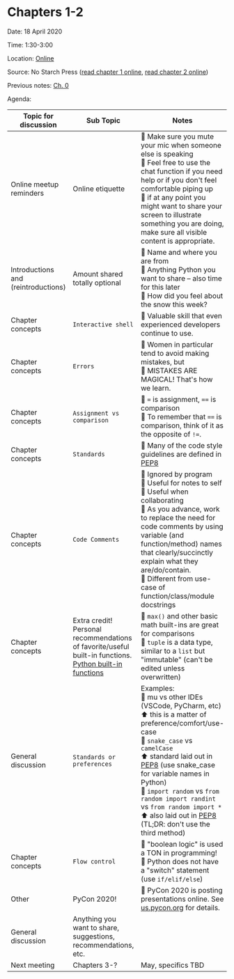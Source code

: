 # Chapters 1-2

Date: 18 April 2020

Time: 1:30-3:00

Location: [Online](https://meet.google.com/xfy-wqgu-wdc)

Source: No Starch Press ([read chapter 1 online](https://automatetheboringstuff.com/2e/chapter1/), [read chapter 2 online](https://automatetheboringstuff.com/2e/chapter2/))

Previous notes: [Ch. 0](ch0.md)

Agenda:

**Topic for discussion** | **Sub Topic** | **Notes** |
-- | -- | --
Online meetup reminders |Online etiquette |:sparkling_heart: Make sure you mute your mic when someone else is speaking<br>:sparkling_heart: Feel free to use the chat function if you need help or if you don't feel comfortable piping up<br>:sparkling_heart: if at any point you might want to share your screen to illustrate something you are doing, make sure all visible content is appropriate. |
Introductions and (reintroductions) | Amount shared totally optional |:sparkling_heart: Name and where you are from<br>:sparkling_heart: Anything Python you want to share – also time for this later<br>:sparkling_heart: How did you feel about the snow this week?
Chapter concepts |`Interactive shell` |:sparkling_heart: Valuable skill that even experienced developers continue to use. |
Chapter concepts |`Errors` |:sparkling_heart: Women in particular tend to avoid making mistakes, but<br>:sparkling_heart: MISTAKES ARE MAGICAL! That's how we learn. |
Chapter concepts |`Assignment vs comparison` |:sparkling_heart: `=` is assignment, `==` is comparison<br>:sparkling_heart: To remember that `==` is comparison, think of it as the opposite of `!=`. |
Chapter concepts |`Standards` |:sparkling_heart: Many of the code style guidelines are defined in [PEP8](https://www.python.org/dev/peps/pep-0008/) |
Chapter concepts |`Code Comments` |:sparkling_heart: Ignored by program<br>:sparkling_heart: Useful for notes to self<br>:sparkling_heart: Useful when collaborating<br>:sparkling_heart: As you advance, work to replace the need for code comments by using variable (and function/method) names that clearly/succinctly explain what they are/do/contain.<br>:sparkling_heart: Different from use-case of function/class/module docstrings |
Chapter concepts |Extra credit!<br>Personal recommendations of favorite/useful built-in functions.<br>[Python built-in functions](https://docs.python.org/3/library/functions.html) |:sparkling_heart: `max()` and other basic math built-ins are great for comparisons<br>:sparkling_heart: `tuple` is a data type, similar to a `list` but "immutable" (can't be edited unless overwritten) |
General discussion |`Standards or preferences` |Examples:<br>:sparkling_heart: mu vs other IDEs (VSCode, PyCharm, etc)<br>:arrow_up: this is a matter of preference/comfort/use-case<br>:sparkling_heart: `snake_case` vs `camelCase`<br>:arrow_up: standard laid out in [PEP8](https://www.python.org/dev/peps/pep-0008/) (use snake_case for variable names in Python)<br>:sparkling_heart: `import random` vs `from random import randint` vs `from random import *`<br>:arrow_up: also laid out in [PEP8](https://www.python.org/dev/peps/pep-0008/) (TL;DR: don't use the third method)|
Chapter concepts |`Flow control` |:sparkling_heart: "boolean logic" is used a TON in programming!<br>:sparkling_heart: Python does not have a "switch" statement (use `if/elif/else`) |
Other |PyCon 2020! |:sparkling_heart: PyCon 2020 is posting presentations online. See [us.pycon.org](https://us.pycon.org/2020/online/) for details. |
General discussion |Anything you want to share, suggestions, recommendations, etc. | |
Next meeting |Chapters 3-? |May, specifics TBD |
